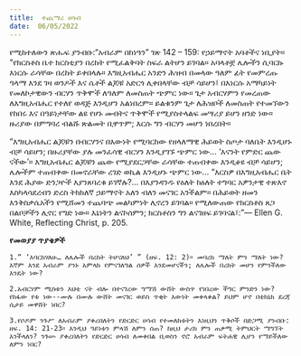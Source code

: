```yaml
---
title:  ተጨማሪ ሀሳብ
date:  06/05/2022
---
```


የሚከተለውን ጽሑፍ ያንብቡ:“አብራም በከነዓን” ገጽ  142 – 159: የኃይማኖት አባቶችና ነቢያት። “የክርስቶስ ቤተ ክርስቲያን በረከት የሚፈልቅባት ስፍራ ልትሆን ይገባል። አባላቶቿ ሌሎችን ሲባርኩ እነርሱ ራሳቸው በረከት ይቀበላሉ። እግዚአብሔር አንድን ሕዝብ በመላው ዓለም ፊት የመምረጡ ዓላማ እንደ ገዛ ወንዶች እና ሴቶች ልጆቹ አድርጎ ሊቀበላቸው ብቻ ሳይሆን፤ በእነርሱ አማካይነት የመለኮታዊውን ብርሃን ጥቅሞች ለዓለም ለመስጠት ጭምር ነው። ጌታ አብርሃምን የመረጠው ለእግዚአብሔር የተለየ ወዳጅ እንዲሆን አልነበረም። ይልቁንም ጌታ ለሕዝቦች ለመስጠት የተመኘውን የከበሩ እና በዓይነታቸው ልዩ የሆኑ መብትና ጥቅሞች የሚያስተላልፍ መሣሪያ ይሆን ዘንድ ነው። ዙሪያው በምግባረ ብልሹ ጽልመት ቢዋጥም; እርሱ ግን ብርሃን መሆን ነበረበት።

“እግዚአብሔር ልጆቹን በብርሃንና በእውነት የሚባርከው የዘላለማዊ ሕይወት ስጦታ ባለቤት እንዲሆኑ ብቻ ሳይሆን; በዙሪያቸው ያሉ መንፈሳዊ ብርሃን እንዲያገኙ ጭምር ነው… ‘እናንት የምድር ጨው ናችው’። እግዚአብሔር ልጆቹን ጨው የሚያደርጋቸው ራሳቸው ተጠብቀው እንዲቆዩ ብቻ ሳይሆን; ሌሎችም ተጠብቀው በመኖራቸው ረገድ ወኪል እንዲሆኑ ጭምር ነው… “እርስዎ በእግዚአብሔር ቤት እንደ ሕያው ድንጋዮች እያንጸባረቁ ይገኛሉ?… በእያንዳንዱ የዕለት ከዕለት ተግባር አዎንታዊ ተጽእኖ እስካላሳደረብን ድረስ ትክክለኛ ኃይማኖት አለን ብለን መናገር አንችልም። በሕይወት ዘመን እንቅስቃሴአችን የሚሸመን ተጨባጭ መልካምነት ሊኖረን ይገባል። የሚለውጠው የክርስቶስ ጸጋ በልቦቻችን ሊኖር የግድ ነው። እኔነትን ልናኮሰምን; ክርስቶስን ግን ልናገዘፍ ይገባናል፤:”— Ellen G. White, Reflecting Christ, p. 205.

**የመወያያ ጥያቄዎች**

`1.“ ‘እባርክሃለሁ… ለሌሎች በረከት ትሆናለህ’ ” (ዘፍ. 12: 2)። መባረክ ማለት ምን ማለት ነው? እኛም እንደ አብራም ያንኑ አምላክ የምናገለግል ሰዎች እንደመሆናችን; ለሌሎች በረከት መሆን የምንችለው እንዴት ነው?`

`2.አብርሃም ሚስቱን እህቴ ናት ብሎ በተናገረው ግማሽ ውሸት ውስጥ የነበረው ችግር ምንድን ነው? የከፋው የቱ ነው--ሙሉ በሙሉ ውሸት መናገር ወይስ ጥቂት እውነት መቀላቀል? ይህም ሆኖ በቴክኒክ ደረጃ ሲታይ መዋሸት ነበር?`

`3.የሶዶም ንጉሥ ለአብራም ያቀረበለትን የድርድር ሀሳብ የተመለከቱትን እነዚህን ጥቅሶች በድጋሚ ያንብቡ: ዘፍ. 14: 21-23። እንዲህ ዓይነቱን ምላሽ ለምን ሰጠ? ከዚህ ታሪክ ምን ጠቃሚ ትምህርት ማግኘት እንችላለን? ንጉሡ ያቀረበለትን የድርድር ሀሳብ ለመቀበል ቢወስን ኖሮ አብራም ፍትሐዊ ሊሆን የማይችለው ለምን ነበር?`